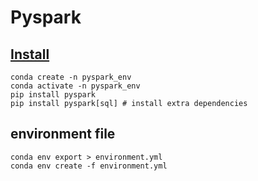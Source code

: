 # Pyspark

## [Install](https://spark.apache.org/docs/latest/api/python/getting_started/install.html)

```shell
conda create -n pyspark_env
conda activate -n pyspark_env
pip install pyspark
pip install pyspark[sql] # install extra dependencies
```

## environment file
```shell
conda env export > environment.yml
conda env create -f environment.yml
```

